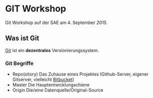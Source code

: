 GIT Workshop 
============

Git Workshop auf der SAE am 4. September *2015*.


Was ist Git
-----------

[Git](http://www.git-scm.com/) ist ein **dezentrales** Versionierungssystem.


### Git Begriffe

* Repo(sitory)
  Das Zuhause eines Projektes (Github-Server, eigener Gitserver, vielleicht [Bitbucket](http://www.bitbucket.com))
* Master
  Die Hauptentwicklungschiene
* Origin
  Die/eine Datenquelle/Original-Source
